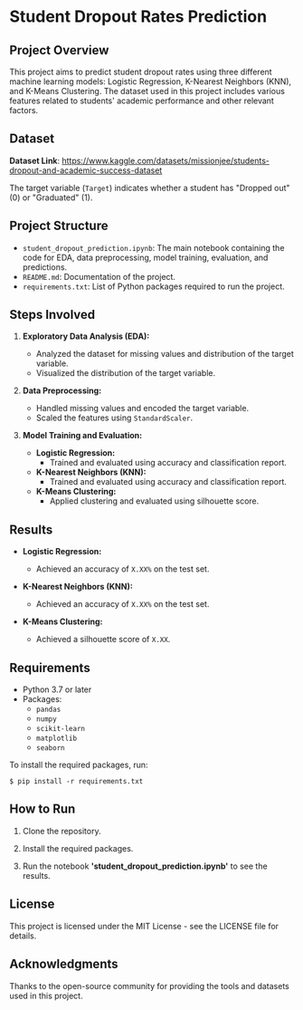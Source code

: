 # Student Dropout Rates Prediction

## Project Overview

This project aims to predict student dropout rates using three different machine learning models: Logistic Regression, K-Nearest Neighbors (KNN), and K-Means Clustering. The dataset used in this project includes various features related to students' academic performance and other relevant factors.

## Dataset

**Dataset Link**: https://www.kaggle.com/datasets/missionjee/students-dropout-and-academic-success-dataset

The target variable (`Target`) indicates whether a student has "Dropped out" (0) or "Graduated" (1).

## Project Structure

- `student_dropout_prediction.ipynb`: The main notebook containing the code for EDA, data preprocessing, model training, evaluation, and predictions.
- `README.md`: Documentation of the project.
- `requirements.txt`: List of Python packages required to run the project.

## Steps Involved

1. **Exploratory Data Analysis (EDA):**
   - Analyzed the dataset for missing values and distribution of the target variable.
   - Visualized the distribution of the target variable.

2. **Data Preprocessing:**
   - Handled missing values and encoded the target variable.
   - Scaled the features using `StandardScaler`.

3. **Model Training and Evaluation:**
   - **Logistic Regression:**
     - Trained and evaluated using accuracy and classification report.
   - **K-Nearest Neighbors (KNN):**
     - Trained and evaluated using accuracy and classification report.
   - **K-Means Clustering:**
     - Applied clustering and evaluated using silhouette score.

## Results

- **Logistic Regression:**
  - Achieved an accuracy of `X.XX%` on the test set.
  
- **K-Nearest Neighbors (KNN):**
  - Achieved an accuracy of `X.XX%` on the test set.
  
- **K-Means Clustering:**
  - Achieved a silhouette score of `X.XX`.

## Requirements

- Python 3.7 or later
- Packages: 
  - `pandas`
  - `numpy`
  - `scikit-learn`
  - `matplotlib`
  - `seaborn`

To install the required packages, run:
```
$ pip install -r requirements.txt

```

## How to Run

1. Clone the repository.

2. Install the required packages.

3. Run the notebook **'student_dropout_prediction.ipynb'** to see the results.

## License

This project is licensed under the MIT License - see the LICENSE file for details.

## Acknowledgments

Thanks to the open-source community for providing the tools and datasets used in this project.
